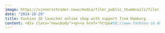```yaml
---
image: https://sinnerschrader.news/media/filer_public_thumbnails/filer_public/0b/ed/0bedaf38-4998-4589-bee8-4fb1c63bedb2/fashion_id_commerceplus_720.jpg__480x288_q85_crop_subsampling-2_upscale.jpg
date: "2014-10-29"
title: Fashion ID launches online shop with support from Hamburg
content: <div class="newsbody"><p><a href="http&#58;//www.fashion-id.de" target="_blank" title="Commerce Plus launches online flagship store for Parador">fashion-id.de</a></p><p>Fashion ID, Peek &amp; Cloppenburg Düsseldorf’s online shop for brand-name fashion and accessories, has recently restyled and re-launched its platform. Behind the scenes was the Hamburg agency for e-commerce, SinnerSchrader Commerce. The agency was responsible for the online shop’s entire creative reconstruction. The shop’s technical implementation was carried out in-house. SinnerSchrader Commerce inspired Fashion ID with their initial pitch, a solid concept for the display of more than 400 top brand names&#58; "We asked ourselves&#58; How do we transfer 110 years of tradition and fashion expertise into a digital shopping experience," comments Moritz Koch, Managing Director at SinnerSchrader Commerce. With its more than 25,000 products, the shop has significantly evolved in the areas of fashion know-how, user experience, interactivity, “look and feel” and customer loyalty. In addition to providing optimization for all relevant mobile devices, the Hamburg agency gave the premium and editorial sections an entirely new look. At the same time, the customer service section was reconsidered conceptually and customer checkout was optimized. As part of the overall sales concept, the next step will be the expansion of cross-channel integration together with the P&amp;C stores.</p><p></p><p><strong>Downloads&#58;</strong></p><p><a href="https://commerce-plus.com/media/filer_public/8b/05/8b050bc0-038d-4882-b868-5e620f585422/fashionid_screenshotstartseite.jpg" target="_blank">Screenshot Homepage</a></p><p><a href="https://commerce-plus.com/media/filer_public/03/25/032596f1-a4b0-4686-919b-acdcc1bb3ab7/fashion_id_commerceplus.jpg" target="_blank">Picture Fashion ID</a></p><p><a class="news-backlink" href="/en/"><svg class="svg-ico svg-ico--arrow-left"><use xlink&#58;href="#arrow-down"></use></svg>Back to the overview</a></p></div>
---
```


